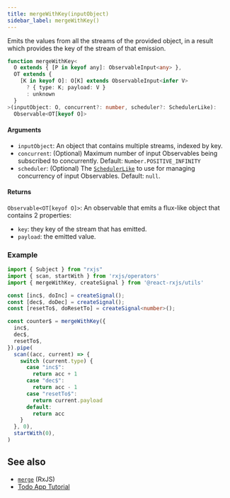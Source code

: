 ```yaml
---
title: mergeWithKey(inputObject)
sidebar_label: mergeWithKey()
---
```


Emits the values from all the streams of the provided object, in a result
which provides the key of the stream of that emission.

```ts
function mergeWithKey<
  O extends { [P in keyof any]: ObservableInput<any> },
  OT extends {
    [K in keyof O]: O[K] extends ObservableInput<infer V>
      ? { type: K; payload: V }
      : unknown
  }
>(inputObject: O, concurrent?: number, scheduler?: SchedulerLike): 
  Observable<OT[keyof O]>
```

#### Arguments

- `inputObject`: An object that contains multiple streams, indexed by key.
- `concurrent`: (Optional) Maximum number of input Observables being subscribed
to concurrently. Default: `Number.POSITIVE_INFINITY`
- `scheduler`: (Optional) The [`SchedulerLike`] to use for managing concurrency
of input Observables. Default: `null`.

#### Returns

`Observable<OT[keyof O]>`: An observable that emits a flux-like object that contains 2 properties:
- `key`: they key of the stream that has emitted.
- `payload`: the emitted value.

### Example

```ts
import { Subject } from "rxjs"
import { scan, startWith } from 'rxjs/operators'
import { mergeWithKey, createSignal } from '@react-rxjs/utils'

const [inc$, doInc] = createSignal();
const [dec$, doDec] = createSignal();
const [resetTo$, doResetTo] = createSignal<number>();

const counter$ = mergeWithKey({
  inc$,
  dec$,
  resetTo$,
}).pipe(
  scan((acc, current) => {
    switch (current.type) {
      case "inc$":
        return acc + 1
      case "dec$":
        return acc - 1
      case "resetTo$":
        return current.payload
      default:
        return acc
    }
  }, 0),
  startWith(0),
)
```
## See also
* [`merge`](https://rxjs.dev/api/index/function/merge) (RxJS)
* [Todo App Tutorial](../../tutorial/todos#creating-a-single-stream-for-all-the-user-events)

[`SchedulerLike`]: https://rxjs.dev/api/index/interface/SchedulerLike
